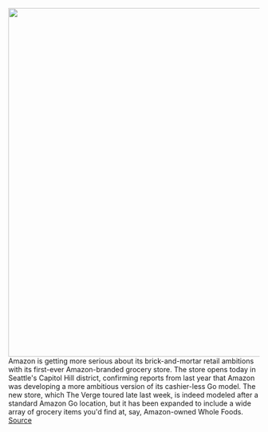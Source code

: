 <img src='https://cdn.vox-cdn.com/thumbor/6nQDmQj20tBJQ6v2IQ7LWUBtxE0=/0x0:2040x1360/1200x800/filters:focal(857x517:1183x843)/cdn.vox-cdn.com/uploads/chorus_image/image/66369290/nstatt_200221_3917_0002.0.jpg' width='700px' /><br/>
Amazon is getting more serious about its brick-and-mortar retail ambitions with its first-ever Amazon-branded grocery store. The store opens today in Seattle's Capitol Hill district, confirming reports from last year that Amazon was developing a more ambitious version of its cashier-less Go model. The new store, which The Verge toured late last week, is indeed modeled after a standard Amazon Go location, but it has been expanded to include a wide array of grocery items you'd find at, say, Amazon-owned Whole Foods.
<a href='https://www.theverge.com/2020/2/25/21151021/amazon-go-grocery-store-expansion-open-seattle-cashier-less'> Source <a/>